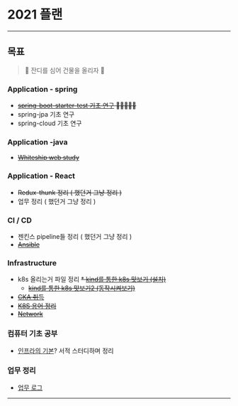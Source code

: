 # 2021 플랜
---

## 목표
> 🗿 잔디를 심어 건물을 올리자 🗿
### Application - spring
* ~~[spring-boot-starter-test 기초 연구](./test/src/main/java/com/gintire/test/README.md) 🗿🗿🗿🗿🗿~~
* spring-jpa 기초 연구
* spring-cloud 기초 연구
### Application -java
* ~~[Whiteship web study](./fundamental/src/README.md)~~
### Application - React
* ~~Redux-thunk 정리 ( 했던거 그냥 정리 )~~
* 업무 정리 ( 했던거 그냥 정리 )
### CI / CD
* 젠킨스 pipeline들 정리 ( 했던거 그냥 정리 )
* ~~[Ansible](./fundamental/ansible/README.md)~~
### Infrastructure
* k8s 올리는거 파일 정리
    ~~* [kind를 통한 k8s 맛보기 (설치)](./fundamental/k8s/installation/README.md)~~
    * ~~[kind를 통한 k8s 맛보기2 (동작시켜보기)](./fundamental/k8s/example/)~~
* ~~[CKA 취득](./fundamental/k8s/cka/README.md)~~
* ~~[K8S 용어 정리](./fundamental/k8s/study/%EC%9A%A9%EC%96%B4%EC%A0%95%EB%A6%AC.md)~~
* ~~[Network](./fundamental/network/)~~
### 컴퓨터 기초 공부
* [인프라의 기본](./fundamental/linux/kernel/README.md)? 서적 스터디하며 정리
### 업무 정리
* [업무 로그](./logworks/README.md)
---

